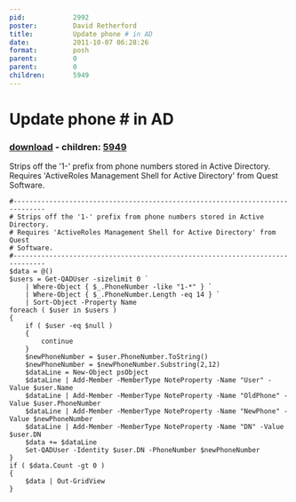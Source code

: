 ```yaml
---
pid:            2992
poster:         David Retherford
title:          Update phone # in AD
date:           2011-10-07 06:28:26
format:         posh
parent:         0
parent:         0
children:       5949
---
```


# Update phone # in AD

### [download](2992.ps1) - children: [5949](5949.md)

Strips off the '1-' prefix from phone numbers stored in Active Directory.
Requires 'ActiveRoles Management Shell for Active Directory' from Quest Software.

```posh
#------------------------------------------------------------------------------
# Strips off the '1-' prefix from phone numbers stored in Active Directory.
# Requires 'ActiveRoles Management Shell for Active Directory' from Quest
# Software.
#------------------------------------------------------------------------------
$data = @()
$users = Get-QADUser -sizelimit 0 `
    | Where-Object { $_.PhoneNumber -like "1-*" } `
    | Where-Object { $_.PhoneNumber.Length -eq 14 } `
    | Sort-Object -Property Name
foreach ( $user in $users )
{
    if ( $user -eq $null )
    {
        continue
    }
    $newPhoneNumber = $user.PhoneNumber.ToString()
    $newPhoneNumber = $newPhoneNumber.Substring(2,12)
    $dataLine = New-Object psObject
    $dataLine | Add-Member -MemberType NoteProperty -Name "User" -Value $user.Name
    $dataLine | Add-Member -MemberType NoteProperty -Name "OldPhone" -Value $user.PhoneNumber
    $dataLine | Add-Member -MemberType NoteProperty -Name "NewPhone" -Value $newPhoneNumber
    $dataLine | Add-Member -MemberType NoteProperty -Name "DN" -Value $user.DN
    $data += $dataLine
    Set-QADUser -Identity $user.DN -PhoneNumber $newPhoneNumber 
}
if ( $data.Count -gt 0 )
{
    $data | Out-GridView
}

```
